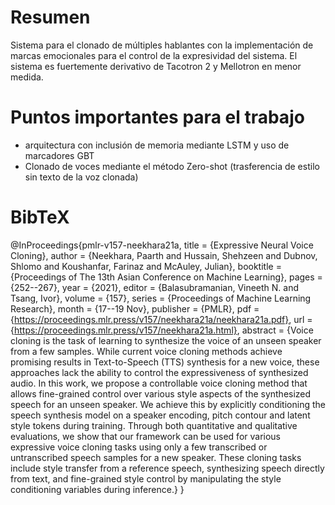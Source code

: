 # Resumen
Sistema para el clonado de múltiples hablantes con la implementación de marcas emocionales para el control de la expresividad del sistema. El sistema es fuertemente derivativo de Tacotron 2 y Mellotron en menor medida.
# Puntos importantes para el trabajo
- arquitectura con inclusión de memoria mediante LSTM y uso de marcadores GBT
- Clonado de voces mediante el método Zero-shot (trasferencia de estilo sin texto de la voz clonada)
# BibTeX
@InProceedings{pmlr-v157-neekhara21a,
  title = 	 {Expressive Neural Voice Cloning},
  author =       {Neekhara, Paarth and Hussain, Shehzeen and Dubnov, Shlomo and Koushanfar, Farinaz and McAuley, Julian},
  booktitle = 	 {Proceedings of The 13th Asian Conference on Machine Learning},
  pages = 	 {252--267},
  year = 	 {2021},
  editor = 	 {Balasubramanian, Vineeth N. and Tsang, Ivor},
  volume = 	 {157},
  series = 	 {Proceedings of Machine Learning Research},
  month = 	 {17--19 Nov},
  publisher =    {PMLR},
  pdf = 	 {https://proceedings.mlr.press/v157/neekhara21a/neekhara21a.pdf},
  url = 	 {https://proceedings.mlr.press/v157/neekhara21a.html},
  abstract = 	 {Voice cloning is the task of learning to synthesize the voice of an unseen speaker from a few samples. While current voice cloning methods achieve promising results in Text-to-Speech (TTS) synthesis for a new voice, these approaches lack the ability to control the expressiveness of synthesized audio. In this work, we propose a controllable voice cloning method that allows fine-grained control over various style aspects of the synthesized speech for an unseen speaker. We achieve this by explicitly conditioning the speech synthesis model on a speaker encoding, pitch contour and latent style tokens during training. Through both quantitative and qualitative evaluations, we show that our framework can be used for various expressive voice cloning tasks using only a few transcribed or untranscribed speech samples for a new speaker. These cloning tasks include style transfer from a reference speech, synthesizing speech directly from text, and fine-grained style control by manipulating the style conditioning variables during inference.}
}
